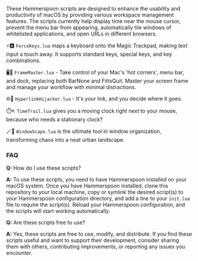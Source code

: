 These Hammerspoon scripts are designed to enhance the usability and productivity of macOS by providing various workspace management features. The scripts currently help display time near the mouse cursor, prevent the menu bar from appearing, automatically tile windows of whitelisted applications, and open URLs in different browsers.

⚡🅰️ `ForceKeys.lua` maps a keyboard onto the Magic Trackpad, making text input a touch away. It supports standard keys, special keys, and key combinations.

🖥️🐙 `FrameMaster.lua` - Take control of your Mac's 'hot corners', menu bar, and dock, replacing both BarNone and FittsQuit. Master your screen frame and manage your workflow with minimal distractions.

🌐🔀 `HyperlinkHijacker.lua` - It's your link, and you decide where it goes. 

⏱️↖️ `TimeTrail.lua` gives you a moving clock right next to your mouse, because who needs a stationary clock?

🪄🌇 `WindowScape.lua` is the ultimate tool in window organization, transforming chaos into a neat urban landscape.

### FAQ

**Q:** How do I use these scripts?

**A:** To use these scripts, you need to have Hammerspoon installed on your macOS system. Once you have Hammerspoon installed, clone this repository to your local machine, copy or symlink the desired script(s) to your Hammerspoon configuration directory, and add a line to your `init.lua` file to require the script(s). Reload your Hammerspoon configuration, and the scripts will start working automatically.

**Q:** Are these scripts free to use?

**A:** Yes, these scripts are free to use, modify, and distribute. If you find these scripts useful and want to support their development, consider sharing them with others, contributing improvements, or reporting any issues you encounter.
